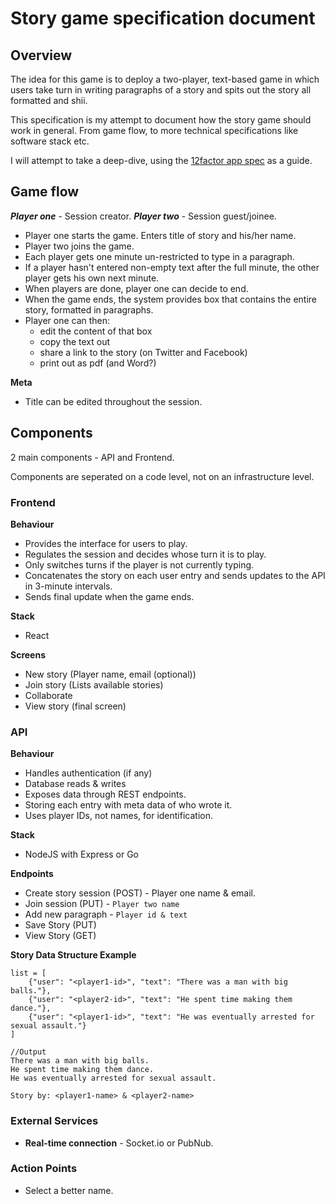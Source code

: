 # Story game specification document

## Overview

The idea for this game is to deploy a two-player, text-based game in which users take turn in writing paragraphs of a story and spits out the story all formatted and shii.

This specification is my attempt to document how the story game should work in general. From game flow, to more technical specifications like software stack etc.

I will attempt to take a deep-dive, using the [12factor app spec](12factor.net) as a guide.

## Game flow

**_Player one_** - Session creator.
**_Player two_** - Session guest/joinee.

- Player one starts the game. Enters title of story and his/her name.
- Player two joins the game.
- Each player gets one minute un-restricted to type in a paragraph.
- If a player hasn't entered non-empty text after the full minute, the other player gets his own next minute.
- When players are done, player one can decide to end.
- When the game ends, the system provides box that contains the entire story, formatted in paragraphs.
- Player one can then:
  - edit the content of that box
  - copy the text out
  - share a link to the story (on Twitter and Facebook)
  - print out as pdf (and Word?)

**Meta**

- Title can be edited throughout the session.

## Components

2 main components - API and Frontend.

Components are seperated on a code level, not on an infrastructure level.

### Frontend

**Behaviour**

- Provides the interface for users to play.
- Regulates the session and decides whose turn it is to play.
- Only switches turns if the player is not currently typing.
- Concatenates the story on each user entry and sends updates to the API in 3-minute intervals.
- Sends final update when the game ends.

**Stack**

- React

**Screens**

- New story (Player name, email (optional))
- Join story (Lists available stories)
- Collaborate
- View story (final screen)

### API

**Behaviour**

- Handles authentication (if any)
- Database reads & writes
- Exposes data through REST endpoints.
- Storing each entry with meta data of who wrote it.
- Uses player IDs, not names, for identification.

**Stack**

- NodeJS with Express or Go

**Endpoints**

- Create story session (POST) - Player one name & email.
- Join session (PUT) - `Player two name`
- Add new paragraph - `Player id & text`
- Save Story (PUT)
- View Story (GET)

**Story Data Structure Example**

```
list = [
    {"user": "<player1-id>", "text": "There was a man with big balls."},
    {"user": "<player2-id>", "text": "He spent time making them dance."},
    {"user": "<player1-id>", "text": "He was eventually arrested for sexual assault."}
]

//Output
There was a man with big balls.
He spent time making them dance.
He was eventually arrested for sexual assault.

Story by: <player1-name> & <player2-name>
```

### External Services

- **Real-time connection** - Socket.io or PubNub.

### Action Points

- Select a better name.
